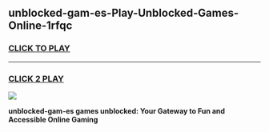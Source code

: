 
## unblocked-gam-es-Play-Unblocked-Games-Online-1rfqc
<h3>
<a href="https://premium76.site?title=unblocked-gam-es&ref=25A">CLICK TO PLAY</a></h3>
<hr>

<h3>
<a href="https://premium76.site?title=unblocked-gam-es&ref=25A">CLICK 2 PLAY</a>
  
</h3>

<a href="https://premium76.site?title=unblocked-gam-es&ref=25A"><img src="https://clearcache.store/games.png"></a>


**unblocked-gam-es games unblocked: Your Gateway to Fun and Accessible Online Gaming**

